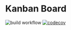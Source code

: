 # Kanban Board

![build workflow](https://github.com/conradmugabe/kanban-board/actions/workflows/build.yml/badge.svg)
[![codecov](https://codecov.io/gh/conradmugabe/kanban-board/branch/main/graph/badge.svg?token=TBZ680LINI)](https://codecov.io/gh/conradmugabe/kanban-board)
